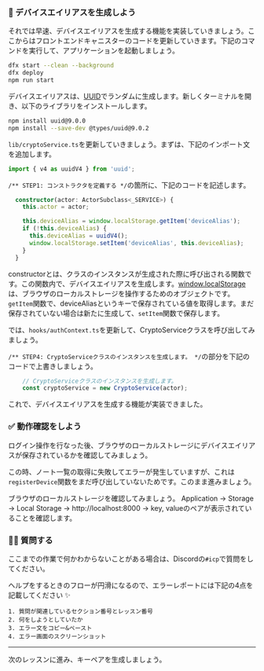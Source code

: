 ### 📝 デバイスエイリアスを生成しよう

それでは早速、デバイスエイリアスを生成する機能を実装していきましょう。ここからはフロントエンドキャニスターのコードを更新していきます。下記のコマンドを実行して、アプリケーションを起動しましょう。

```bash
dfx start --clean --background
dfx deploy
npm run start
```

デバイスエイリアスは、[UUID](https://github.com/uuidjs/uuid#readme)でランダムに生成します。新しくターミナルを開き、以下のライブラリをインストールします。

```bash
npm install uuid@9.0.0
npm install --save-dev @types/uuid@9.0.2
```

`lib/cryptoService.ts`を更新していきましょう。まずは、下記のインポート文を追加します。

```ts
import { v4 as uuidV4 } from 'uuid';
```

`/** STEP1: コンストラクタを定義する */`の箇所に、下記のコードを記述します。

```ts
  constructor(actor: ActorSubclass<_SERVICE>) {
    this.actor = actor;

    this.deviceAlias = window.localStorage.getItem('deviceAlias');
    if (!this.deviceAlias) {
      this.deviceAlias = uuidV4();
      window.localStorage.setItem('deviceAlias', this.deviceAlias);
    }
  }
```

constructorとは、クラスのインスタンスが生成された際に呼び出される関数です。この関数内で、デバイスエイリアスを生成します。[window.localStorage](https://developer.mozilla.org/ja/docs/Web/API/Window/localStorage)は、ブラウザのローカルストレージを操作するためのオブジェクトです。`getItem`関数で、deviceAliasというキーで保存されている値を取得します。まだ保存されていない場合は新たに生成して、`setItem`関数で保存します。

では、`hooks/authContext.ts`を更新して、CryptoServiceクラスを呼び出してみましょう。

`/** STEP4: CryptoServiceクラスのインスタンスを生成します。 */`の部分を下記のコードで上書きしましょう。

```ts
    // CryptoServiceクラスのインスタンスを生成します。
    const cryptoService = new CryptoService(actor);
```

これで、デバイスエイリアスを生成する機能が実装できました。

### ✅ 動作確認をしよう

ログイン操作を行なった後、ブラウザのローカルストレージにデバイスエイリアスが保存されているかを確認してみましょう。

<!-- TODO：ブラウザの画像を追加 -->

この時、ノート一覧の取得に失敗してエラーが発生していますが、これは`registerDevice`関数をまだ呼び出していないためです。このまま進みましょう。

ブラウザのローカルストレージを確認してみましょう。
Application -> Storage -> Local Storage -> http://localhost:8000 -> key, valueのペアが表示されていることを確認します。

<!-- TODO：ブラウザの画像を追加 -->

### 🙋‍♂️ 質問する

ここまでの作業で何かわからないことがある場合は、Discordの`#icp`で質問をしてください。

ヘルプをするときのフローが円滑になるので、エラーレポートには下記の4点を記載してください ✨

```
1. 質問が関連しているセクション番号とレッスン番号
2. 何をしようとしていたか
3. エラー文をコピー&ペースト
4. エラー画面のスクリーンショット
```

---

次のレッスンに進み、キーペアを生成しましょう。